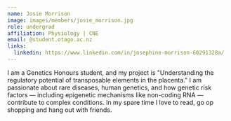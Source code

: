 ```yaml
---
name: Josie Morrison
image: images/members/josie_morrison.jpg
role: undergrad
affiliation: Physiology | CNE
email: @student.otago.ac.nz
links:
  linkedin: https://www.linkedin.com/in/josephine-morrison-60291328a/
---
```


I am a Genetics Honours student, and my project is "Understanding the regulatory potential of transposable elements in the placenta." I am passionate about rare diseases, human genetics, and how genetic risk factors — including epigenetic mechanisms like non-coding RNA — contribute to complex conditions. In my spare time I love to read, go op shopping and hang out with friends. 
